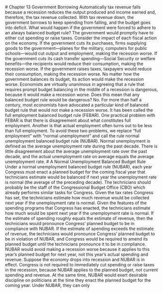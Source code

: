 \# Chapter 13 Government Borrowing Automatically tax revenue falls because a recession reduces the output produced and income earned and, therefore, the tax revenue collected. With tax revenue down, the government borrows to keep spending from falling, and the budget goes into deficit. What would happen if the government were forced to adhere to an always balanced budget rule? The government would promptly have to either cut spending or raise taxes. Consider the impact of each fiscal action on the economy. If the government cuts its purchases, firms supplying goods to the government—planes for the military, computers for public schools—would cut output and employment, making the recession worse. If the government cuts its cash transfer spending—Social Security or welfare benefits—the recipients would reduce their consumption, making the recession worse. If the government raises taxes, taxpayers would reduce their consumption, making the recession worse. No matter how the government balances its budget, its action would make the recession worse. Economists are virtually unanimous in agreeing that a rule that requires prompt budget balancing in the middle of a recession is dangerous, because it would make a recession worse. Does this mean that any balanced budget rule would be dangerous? No. For more than half a century, most economists have advocated a particular kind of balanced budget rule that would not make a recession worse. It has been called the full employment balanced budget rule (FEBAR). One practical problem with FEBAR is that there is disagreement about what constitutes full employment. Another is that actual employment often turns out to be less than full employment. To avoid these two problems, we replace “full employment” with “normal unemployment” and call the rule normal unemployment balanced budget rule (NUBAR). Normal unemployment is defined as the average unemployment rate during the past decade. There is little disagreement about the average unemployment rate over the past decade, and the actual unemployment rate on average equals the average unemployment rate. # A Normal Unemployment Balanced Budget Rule Under a normal unemployment balanced budget rule (NUBAR), each year Congress must enact a planned budget for the coming fiscal year that technicians estimate would be balanced if next year the unemployment rate is normal (the average of the preceding decade). The technicians should probably be the staff of the Congressional Budget Office (CBO) which already performs similar tasks for Congress. Given the tax rates Congress has set, the technicians estimate how much revenue would be collected next year if the unemployment rate is normal. Given the features of the spending programs that Congress has enacted, the technicians estimate how much would be spent next year if the unemployment rate is normal. If the estimate of spending roughly equals the estimate of revenue, then the technicians would pronounce Congress’ planned budget to be in compliance with NUBAR. If the estimate of spending exceeds the estimate of revenue, the technicians would pronounce Congress’ planned budget to be in violation of NUBAR, and Congress would be required to amend its planned budget until the technicians pronounce it to be in compliance. NUBAR would avoid making a recession worse because it applies to this year’s planned budget for next year, not this year’s actual spending and revenue. Suppose the economy drops into recession and NUBAR is in effect. Congress is not required to immediately cut spending or raise taxes in the recession, because NUBAR applies to the planned budget, not current spending and revenue. At the same time, NUBAR would exert desirable discipline on politicians at the time they enact the planned budget for the coming year. Under NUBAR, they can only